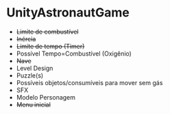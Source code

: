 # UnityAstronautGame

- ~~Limite de combustível~~
- ~~Inércia~~
- ~~Limite de tempo (Timer)~~
- Possível Tempo=Combustível (Oxigênio)
- ~~Nave~~
- Level Design 
- Puzzle(s)
- Possíveis objetos/consumíveis para mover sem gás
- SFX
- Modelo Personagem
- ~~Menu inicial~~
